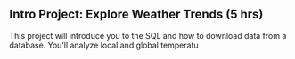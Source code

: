 ## Intro Project: Explore Weather Trends (5 hrs)
This project will introduce you to the SQL and how to download data from a database. You’ll analyze local
and global temperatu
